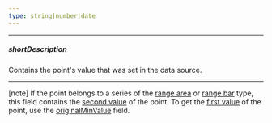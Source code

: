 ```yaml
---
type: string|number|date
---
```

---
##### shortDescription
Contains the point's value that was set in the data source.

---
[note] If the point belongs to a series of the [range area](/api-reference/20%20Data%20Visualization%20Widgets/10%20dxChart/5%20Series%20Types/RangeAreaSeries '/Documentation/ApiReference/Data_Visualization_Widgets/dxChart/Series_Types/RangeAreaSeries/') or [range bar](/api-reference/20%20Data%20Visualization%20Widgets/10%20dxChart/5%20Series%20Types/RangeBarSeries '/Documentation/ApiReference/Data_Visualization_Widgets/dxChart/Series_Types/RangeBarSeries/') type, this field contains the [second value](/api-reference/20%20Data%20Visualization%20Widgets/10%20dxChart/5%20Series%20Types/CommonSeries/rangeValue2Field.md '/Documentation/ApiReference/Data_Visualization_Widgets/dxChart/Configuration/commonSeriesSettings/#rangeValue2Field') of the point. To get the [first value](/api-reference/20%20Data%20Visualization%20Widgets/10%20dxChart/5%20Series%20Types/CommonSeries/rangeValue1Field.md '/Documentation/ApiReference/Data_Visualization_Widgets/dxChart/Configuration/commonSeriesSettings/#rangeValue1Field') of the point, use the [originalMinValue](/api-reference/20%20Data%20Visualization%20Widgets/10%20dxChart/7%20Chart%20Elements/Point/2%20Fields/originalMinValue.md '/Documentation/ApiReference/Data_Visualization_Widgets/dxChart/Chart_Elements/Point/Fields/#originalMinValue') field.